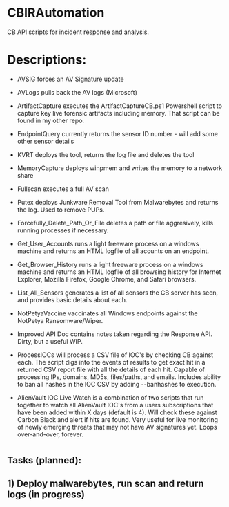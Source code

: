 # CBIRAutomation
CB API scripts for incident response and analysis.

# 
# 
# Descriptions:
 - AVSIG forces an AV Signature update

 - AVLogs pulls back the AV logs (Microsoft)

 - ArtifactCapture executes the ArtifactCaptureCB.ps1 Powershell script to capture key live forensic artifacts including memory.  That script can be found in my other repo.

 - EndpointQuery currently returns the sensor ID number - will add some other sensor details

 - KVRT deploys the tool, returns the log file and deletes the tool

 - MemoryCapture deploys winpmem and writes the memory to a network share

 - Fullscan executes a full AV scan

 - Putex deploys Junkware Removal Tool from Malwarebytes and returns the log. Used to remove PUPs.

 - Forcefully_Delete_Path_Or_File deletes a path or file aggresively, kills running processes if necessary.

 - Get_User_Accounts runs a light freeware process on a windows machine and returns an HTML logfile of all acounts on an endpoint.
 
 - Get_Browser_History runs a light freeware process on a windows machine and returns an HTML logfile of all browsing history for Internet Explorer, Mozilla Firefox, Google Chrome, and Safari browsers.

 - List_All_Sensors generates a list of all sensors the CB server has seen, and provides basic details about each.

 - NotPetyaVaccine vaccinates all Windows endpoints against the NotPetya Ransomware/Wiper.
 
 - Improved API Doc contains notes taken regarding the Response API. Dirty, but a useful WIP.
 
 - ProcessIOCs will process a CSV file of IOC's by checking CB against each. The script digs into the events of results to get exact hit in a returned CSV report file with all the details of each hit. Capable of processing IPs, domains, MD5s, files/paths, and emails. Includes ability to ban all hashes in the IOC CSV by adding --banhashes to execution.
 
 - AlienVault IOC Live Watch is a combination of two scripts that run together to watch all AlienVault IOC's from a users subscriptions that have been added within X days (default is 4). Will check these against Carbon Black and alert if hits are found. Very useful for live monitoring of newly emerging threats that may not have AV signatures yet. Loops over-and-over, forever.


# 
# 

##	Tasks (planned):
##		1) Deploy malwarebytes, run scan and return logs (in progress)
